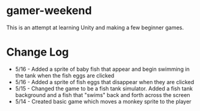 # gamer-weekend

This is an attempt at learning Unity and making a few beginner games.

# Change Log

* 5/16 - Added a sprite of baby fish that appear and begin swimming in the tank when the fish eggs are clicked
* 5/16 - Added a sprite of fish eggs that disappear when they are clicked 
* 5/15 - Changed the game to be a fish tank simulator. Added a fish tank background and a fish that "swims" back and forth across the screen
* 5/14 - Created basic game which moves a monkey sprite to the player
